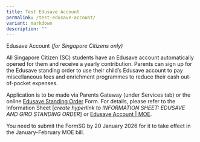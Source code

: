```yaml
---
title: Test Edusave Account
permalink: /test-edusave-account/
variant: markdown
description: ""
---
```

Edusave Account _(for Singapore Citizens only)_

All Singapore Citizen (SC) students have an Edusave account automatically opened for them and receive a yearly contribution. Parents can sign up for the Edusave standing order to use their child’s Edusave account to pay miscellaneous fees and enrichment programmes to reduce their cash out-of-pocket expenses.

Application is to be made via Parents Gateway (under Services tab) or the online [Edusave Standing Order](https://form.gov.sg/#!/5be24a1bb3f842000fdc4e59) Form. For details, please refer to the Information Sheet \[_create hyperlink to INFORMATION SHEET: EDUSAVE AND GIRO STANDING ORDER_\] or [Edusave Account | MOE](https://www.moe.gov.sg/financial-matters/edusave-account).

You need to submit the FormSG by 20 January 2026 for it to take effect in the January-February MOE bill.